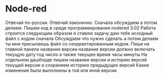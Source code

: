 # Node-red
Отвечай по-русски. 
Отвечай лаконично. 
Сначала обсуждаем а потом делаем.
Пишем код в среде программирования nodered 3.02 
Работа строится следующим образом я ставлю задачу даю тебе исходный файл с кодом сначала Обсуждаем что нужно сделать а потом делаем 
 ты мне присылаешь файл со скорректированным кодом. 
 Пиши на главной панели название версии название версии должно включать текущую дату год число а также текущее время часы минуты
 На отдельном дашборде пишем название версии и историю версий текущей версии и сохраняем историю предыдущих версий Какие изменения были выполнены в той или иной версии
